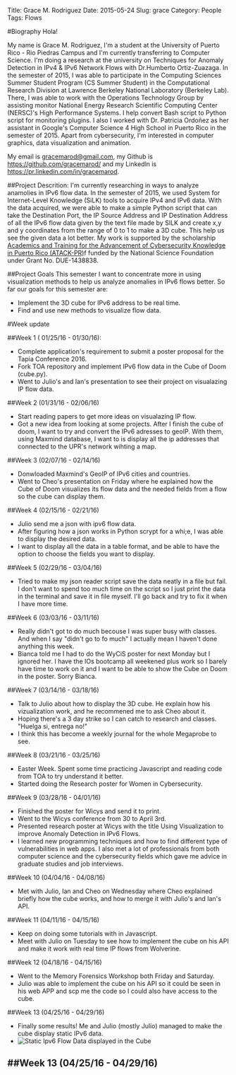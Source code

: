 Title: Grace M. Rodriguez
Date: 2015-05-24
Slug: grace
Category: People
Tags: Flows


#Biography
Hola!

My name is Grace M. Rodriguez, I'm a student at the University of Puerto Rico - Rio Piedras Campus and I'm currently transferring to Computer Science. I'm doing a research
at the university on Techniques for Anomaly Detection in IPv4 & IPv6
Network Flows with Dr.Humberto Ortiz-Zuazaga. In the semester of 2015, I was able to participate in the  Computing Sciences Summer Student Program (CS Summer Student) in the Computational Research Division at Lawrence Berkeley National Laboratory (Berkeley Lab). There, I was able to work with the Operations Technology Group by assisting monitor
National Energy Research Scientific Computing Center (NERSC)'s High Performance Systems. I help convert Bash script to Python script for monitoring plugins. I also I worked with Dr. Patricia Ordoñez
as her assistant in Google's Computer Science 4 High School in Puerto Rico in the semester of 2015. Apart from cybersecurity, I'm interested in computer graphics, data visualization and animation. 

My email is <gracemarod@gmail.com>, my Github is
<https://github.com/gracemarod/> and my Linkedln is
<https://pr.linkedin.com/in/gracemarod>.

##Project Descrition:
I'm currently researching in ways to analyze anamolies in IPv6 flow data. In the semester of 2015, we used System for Internet-Level Knowledge (SiLK) tools to acquire IPv4 and IPv6 data. With the data acquired, we were able to make a simple Python script that can take the Destination Port, the IP Source Address and IP Destination Address of all the IPv6 flow data given by the text file made by SILK and create x,y and y coordinates from the range of 0 to 1 to make a 3D cube. This help us see the given data a lot better.
My work is supported by the scholarship
[Academics and Training for the Advancement of Cybersecurity Knowledge in Puerto Rico (ATACK-PR)](http://atackpr.ccom.uprrp.edu/)f
funded by the National Science Foundation under Grant
No. DUE-1438838. 

##Project Goals
This semester I want to concentrate more in using visualization  methods to help us analyze anomalies in IPv6 flows better. So far our goals for this semester are:
- Implement the 3D cube for IPv6 address to be real time.
- Find and use new methods to visualize flow data. 

#Week update

##Week 1 ( 01/25/16 - 01/30/16):
- Complete application's requirement to submit a poster proposal for the Tapia Conference 2016.
- Fork TOA repository and implement IPv6 flow data in the Cube of Doom (cube.py).
- Went to Julio's and Ian's presentation to see their project on visualazing IP flow data.

##Week 2 (01/31/16 - 02/06/16)
- Start reading papers to get more ideas on visualazing IP flow.
- Got a new idea from looking at some projects. After I finish the cube of doom, I want to try and convert the IPv6 adresses to geoIP. With them, using Maxmind database, I want to is display all the ip addresses that connected to the UPR's network wihting a map.   

##Week 3 (02/07/16 - 02/14/16)
- Donwloaded Maxmind's GeoIP of IPv6 cities and countries.
- Went to Cheo's presentation on Friday where he explained how the Cube of Doom visualizes its flow data and 
  the needed fields from a flow so the cube can display them. 

##Week 4 (02/15/16 - 02/21/16)
- Julio send me a json with ipv6 flow data.
- After figuring how a json works in Python scrypt for a whi;e, I was able to display the desired data.
- I want to display all the data in a table format, and be able to have the option to choose the fields you want to display.

##Week 5 (02/29/16 - 03/04/16)
- Tried to make my json reader script save the data neatly in a file but fail. I don't want to spend too much time on the script so I just print the data in the terminal and save it in file myself. I'll go back and try to fix it when I have more time.

##Week 6 (03/03/16 - 03/11/16)
- Really didn't got to do much becouse I was super busy with classes. And when I say "didn't go to fo much" I actually mean I haven't done anything this week.
- Bianca told me I had to do the WyCiS poster for next Monday but I ignored her. I have the IOs bootcamp all weekened plus work so I barely have time to work on it and I want to be able to show the Cube on Doom in the poster. Sorry Bianca.

##Week 7 (03/14/16 - 03/18/16)
- Talk to Julio about how to display the 3D cube. He explain how his vizualization work, and he recommened me to ask Cheo about it.
- Hoping there's a 3 day strike so I can catch to research and classes. "Huelga si, entrega no!"
- I think this has become a weekly journal for the whole Megaprobe to see. 

##Week 8 (03/21/16 - 03/25/16)
- Easter Week. Spent some time practicing Javascript and reading code from TOA to try understand it better.
- Started doing the Research poster for Women in Cybersecurity.

##Week 9 (03/28/16 - 04/01/16)
- Finished the poster for Wicys and send it to print.
- Went to the Wicys conference from 30 to April 3rd. 
- Presented research poster at Wicys with the title Using Visualization to improve Anomaly Detection in IPv6 Flows.
- I learned new programming techniques and how to find different type of vulnerabilities in web apps. I also met a lot of professionals from both computer science and the cybersecurity fields which gave me advice in graduate studies and job interviews.

##Week 10 (04/04/16 - 04/08/16)
- Met with Julio, Ian and Cheo on Wednesday where Cheo explained briefly how the cube works, and how to merge it with Julio's and Ian's API.

##Week 11 (04/11/16 - 04/15/16)
- Keep on doing some tutorials with in Javascript.
- Meet with Julio on Tuesday to see how to implement the cube on his API and make it work with real time IP flows from Wolverine.

##Week 12 (04/18/16 - 04/15/16)
- Went to the Memory Forensics Workshop both Friday and Saturday.
- Julio was able to implement the cube on his API so it could be seen in his web APP and scp me the code so I could also have access to the cube.

##Week 13 (04/25/16 - 04/29/16)
- Finally some results! Me and Julio (mostly Julio) managed to make the cube display static IPv6 data. 
- ![Static Ipv6 Flow Data displayed in the Cube]({filename}images/Cube_Static_data.png)

##Week 13 (04/25/16 - 04/29/16)
- 



